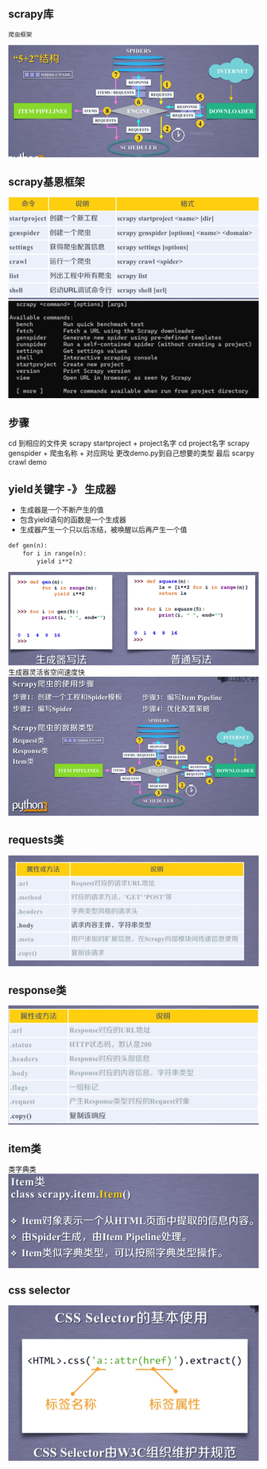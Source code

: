 ## scrapy库
	爬虫框架
![输入图片说明](/imgs/2024-07-14/FlOKGdsmur9IBtXp.png)
## scrapy基恩框架
![输入图片说明](/imgs/2024-07-14/GDQH68vcjuvhgwvo.png)
![输入图片说明](/imgs/2024-07-14/pyR4PaoSc19ogOSB.png)


## 步骤
cd 到相应的文件夹
scrapy startproject + project名字
cd project名字
scrapy genspider + 爬虫名称 + 对应网址
更改demo.py到自己想要的类型
最后 scarpy crawl demo


## yield关键字 -》 生成器
- 生成器是一个不断产生的值
- 包含yield语句的函数是一个生成器
- 生成器产生一个只以后冻结，被唤醒以后再产生一个值

```
def gen(n):
	for i in range(n):
		yield i**2
```

![输入图片说明](/imgs/2024-07-14/oYtQ6CZbvGXg7SCs.png)
生成器灵活省空间速度快
![输入图片说明](/imgs/2024-07-14/ktnvG3dqJKeNKbjP.png)

## requests类                                                                                                                                                                                                                                                                                                                                                                                                                                                                                                                                                                                                                                                                                                                                
![输入图片说明](/imgs/2024-07-14/Ka8DZI8SYWD38blx.png)

## response类
![输入图片说明](/imgs/2024-07-14/Qx3E5W7Prk64Bf7t.png)

## item类
类字典类
![输入图片说明](/imgs/2024-07-14/Fm5my0c5pi9Ydeui.png)

## css selector
![输入图片说明](/imgs/2024-07-14/Xdm3DrzEjXaV44xE.png)


<!--stackedit_data:
eyJoaXN0b3J5IjpbLTc2ODc0Mzc4MiwxOTY0ODMzMTkzLDEyMT
k1NDIxMzcsLTIwNDE4NzA4NzIsMTc3MzM1MDU0OCwtMzM4ODUx
MDMzLC0xMjcwNDAyOTg4LDE0OTk2ODM2NTMsLTExNDIzNTMxMy
wxMTUzOTMzNzgyLC0yMDg4NzQ2NjEyXX0=
-->